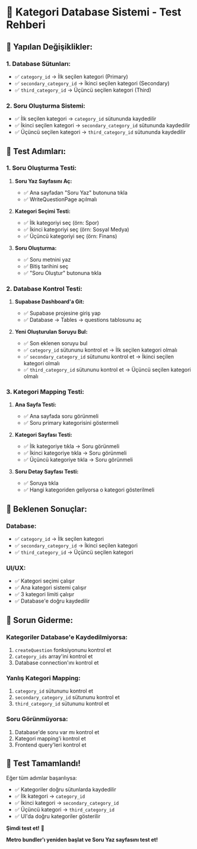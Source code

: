 # 🎯 Kategori Database Sistemi - Test Rehberi

## 🔧 Yapılan Değişiklikler:

### **1. Database Sütunları:**
- ✅ `category_id` → İlk seçilen kategori (Primary)
- ✅ `secondary_category_id` → İkinci seçilen kategori (Secondary)
- ✅ `third_category_id` → Üçüncü seçilen kategori (Third)

### **2. Soru Oluşturma Sistemi:**
- ✅ İlk seçilen kategori → `category_id` sütununda kaydedilir
- ✅ İkinci seçilen kategori → `secondary_category_id` sütununda kaydedilir
- ✅ Üçüncü seçilen kategori → `third_category_id` sütununda kaydedilir

## 🚀 Test Adımları:

### **1. Soru Oluşturma Testi:**

1. **Soru Yaz Sayfasını Aç:**
   - ✅ Ana sayfadan "Soru Yaz" butonuna tıkla
   - ✅ WriteQuestionPage açılmalı

2. **Kategori Seçimi Testi:**
   - ✅ İlk kategoriyi seç (örn: Spor)
   - ✅ İkinci kategoriyi seç (örn: Sosyal Medya)
   - ✅ Üçüncü kategoriyi seç (örn: Finans)

3. **Soru Oluşturma:**
   - ✅ Soru metnini yaz
   - ✅ Bitiş tarihini seç
   - ✅ "Soru Oluştur" butonuna tıkla

### **2. Database Kontrol Testi:**

1. **Supabase Dashboard'a Git:**
   - ✅ Supabase projesine giriş yap
   - ✅ Database → Tables → questions tablosunu aç

2. **Yeni Oluşturulan Soruyu Bul:**
   - ✅ Son eklenen soruyu bul
   - ✅ `category_id` sütununu kontrol et → İlk seçilen kategori olmalı
   - ✅ `secondary_category_id` sütununu kontrol et → İkinci seçilen kategori olmalı
   - ✅ `third_category_id` sütununu kontrol et → Üçüncü seçilen kategori olmalı

### **3. Kategori Mapping Testi:**

1. **Ana Sayfa Testi:**
   - ✅ Ana sayfada soru görünmeli
   - ✅ Soru primary kategorisini göstermeli

2. **Kategori Sayfası Testi:**
   - ✅ İlk kategoriye tıkla → Soru görünmeli
   - ✅ İkinci kategoriye tıkla → Soru görünmeli
   - ✅ Üçüncü kategoriye tıkla → Soru görünmeli

3. **Soru Detay Sayfası Testi:**
   - ✅ Soruya tıkla
   - ✅ Hangi kategoriden geliyorsa o kategori gösterilmeli

## 🎯 Beklenen Sonuçlar:

### **Database:**
- ✅ `category_id` → İlk seçilen kategori
- ✅ `secondary_category_id` → İkinci seçilen kategori
- ✅ `third_category_id` → Üçüncü seçilen kategori

### **UI/UX:**
- ✅ Kategori seçimi çalışır
- ✅ Ana kategori sistemi çalışır
- ✅ 3 kategori limiti çalışır
- ✅ Database'e doğru kaydedilir

## 🔧 Sorun Giderme:

### **Kategoriler Database'e Kaydedilmiyorsa:**
1. `createQuestion` fonksiyonunu kontrol et
2. `category_ids` array'ini kontrol et
3. Database connection'ını kontrol et

### **Yanlış Kategori Mapping:**
1. `category_id` sütununu kontrol et
2. `secondary_category_id` sütununu kontrol et
3. `third_category_id` sütununu kontrol et

### **Soru Görünmüyorsa:**
1. Database'de soru var mı kontrol et
2. Kategori mapping'i kontrol et
3. Frontend query'leri kontrol et

## 🎉 Test Tamamlandı!

Eğer tüm adımlar başarılıysa:
- ✅ Kategoriler doğru sütunlarda kaydedilir
- ✅ İlk kategori → `category_id`
- ✅ İkinci kategori → `secondary_category_id`
- ✅ Üçüncü kategori → `third_category_id`
- ✅ UI'da doğru kategoriler gösterilir

**Şimdi test et!** 🚀

**Metro bundler'ı yeniden başlat ve Soru Yaz sayfasını test et!**
